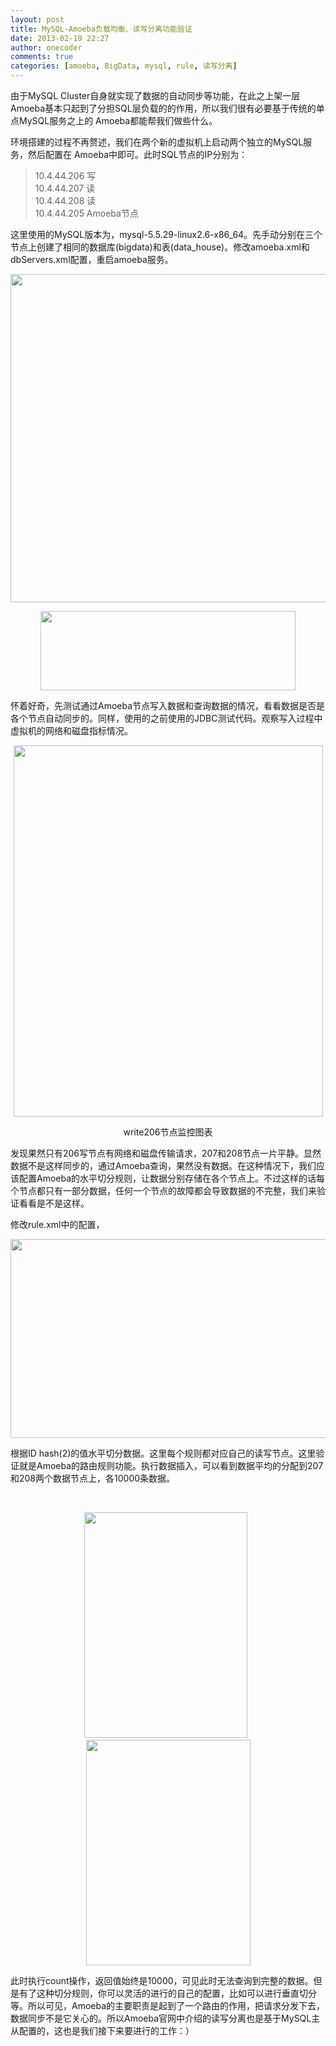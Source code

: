 ```yaml
---
layout: post
title: MySQL-Amoeba负载均衡、读写分离功能验证
date: 2013-02-19 22:27
author: onecoder
comments: true
categories: [amoeba, BigData, mysql, rule, 读写分离]
---
```

<p>
	由于MySQL Cluster自身就实现了数据的自动同步等功能，在此之上架一层Amoeba基本只起到了分担SQL层负载的的作用，所以我们很有必要基于传统的单点MySQL服务之上的 Amoeba都能帮我们做些什么。</p>
<p>
	环境搭建的过程不再赘述，我们在两个新的虚拟机上启动两个独立的MySQL服务，然后配置在 Amoeba中即可。此时SQL节点的IP分别为：</p>
<blockquote>
	<p>
		10.4.44.206 写<br />
		10.4.44.207 读<br />
		10.4.44.208 读<br />
		10.4.44.205 Amoeba节点</p>
</blockquote>
<p>
	这里使用的MySQL版本为，mysql-5.5.29-linux2.6-x86_64。先手动分别在三个节点上创建了相同的数据库(bigdata)和表(data_house)。修改amoeba.xml和dbServers.xml配置，重启amoeba服务。</p>
<p style="text-align: center;">
	<img alt="" src="http://onecoder.qiniudn.com/8wuliao/CEAlrS6W/10cQwO.jpg" style="width: 634px; height: 525px;" /></p>
<p style="text-align: center;">
	<img alt="" src="http://onecoder.qiniudn.com/8wuliao/CEAlrMeL/m1bdd.jpg" style="width: 408px; height: 127px;" /></p>
<p>
	怀着好奇，先测试通过Amoeba节点写入数据和查询数据的情况，看看数据是否是各个节点自动同步的。同样，使用的之前使用的JDBC测试代码。观察写入过程中虚拟机的网络和磁盘指标情况。</p>
<p style="text-align: center;">
	<img alt="" src="http://onecoder.qiniudn.com/8wuliao/CEAlsXI6/ZgDHN.jpg" style="width: 495px; height: 594px;" /></p>
<p style="text-align: center;">
	write206节点监控图表</p>
<p>
	发现果然只有206写节点有网络和磁盘传输请求，207和208节点一片平静。显然数据不是这样同步的，通过Amoeba查询，果然没有数据。在这种情况下，我们应该配置Amoeba的水平切分规则，让数据分别存储在各个节点上。不过这样的话每个节点都只有一部分数据，任何一个节点的故障都会导致数据的不完整，我们来验证看看是不是这样。</p>
<p>
	修改rule.xml中的配置，</p>
<p style="text-align: center;">
	<img alt="" src="http://onecoder.qiniudn.com/8wuliao/CEAls9U6/4U9S4.jpg" style="width: 639px; height: 318px;" /></p>
<p>
	根据ID hash(2)的值水平切分数据。这里每个规则都对应自己的读写节点。这里验证就是Amoeba的路由规则功能。执行数据插入，可以看到数据平均的分配到207和208两个数据节点上，各10000条数据。</p>
<p>
	&nbsp;</p>
<p style="text-align: center;">
	<img alt="" src="http://onecoder.qiniudn.com/8wuliao/CEAle5xt/DhBWL.jpg" style="width: 261px; height: 361px;" />&nbsp;&nbsp;<img alt="" src="http://onecoder.qiniudn.com/8wuliao/CEAlr6dJ/V5kqG.jpg" style="width: 263px; height: 361px;" /></p>
<p>
	此时执行count操作，返回值始终是10000，可见此时无法查询到完整的数据。但是有了这种切分规则，你可以灵活的进行的自己的配置，比如可以进行垂直切分等。所以可见，Amoeba的主要职责是起到了一个路由的作用，把请求分发下去，数据同步不是它关心的。所以Amoeba官网中介绍的读写分离也是基于MySQL主从配置的，这也是我们接下来要进行的工作：）</p>

